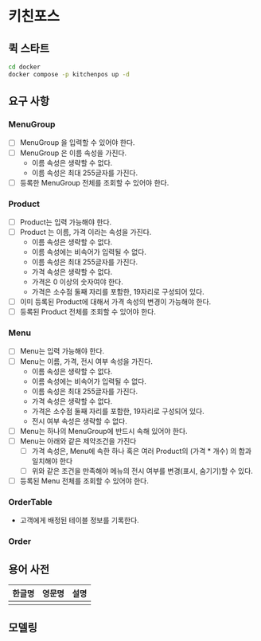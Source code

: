 # 키친포스

## 퀵 스타트

```sh
cd docker
docker compose -p kitchenpos up -d
```

## 요구 사항
### MenuGroup
- [ ] MenuGroup 을 입력할 수 있어야 한다.
- [ ] MenuGroup 은 이름 속성을 가진다.
    - 이름 속성은 생략할 수 없다.
    - 이름 속성은 최대 255글자를 가진다.
- [ ] 등록한 MenuGroup 전체를 조회할 수 있어야 한다.
### Product
- [ ] Product는 입력 가능해야 한다.
- [ ] Product 는 이름, 가격 이라는 속성을 가진다.
    - 이름 속성은 생략할 수 없다.
    - 이름 속성에는 비속어가 입력될 수 없다.
    - 이름 속성은 최대 255글자를 가진다.
    - 가격 속성은 생략할 수 없다.
    - 가격은 0 이상의 숫자여야 한다.
    - 가격은 소수점 둘째 자리를 포함한, 19자리로 구성되어 있다.  
- [ ] 이미 등록된 Product에 대해서 가격 속성의 변경이 가능해야 한다.
- [ ] 등록된 Product 전체를 조회할 수 있어야 한다.
### Menu
- [ ] Menu는 입력 가능해야 한다.
- [ ] Menu는 이름, 가격, 전시 여부 속성을 가진다.
  - 이름 속성은 생략할 수 없다.
  - 이름 속성에는 비속어가 입력될 수 없다.
  - 이름 속성은 최대 255글자를 가진다.
  - 가격 속성은 생략할 수 없다.
  - 가격은 소수점 둘째 자리를 포함한, 19자리로 구성되어 있다.
  - 전시 여부 속성은 생략할 수 없다.
- [ ] Menu는 하나의 MenuGroup에 반드시 속해 있어야 한다.
- [ ] Menu는 아래와 같은 제약조건을 가진다
  - [ ] 가격 속성은, Menu에 속한 하나 혹은 여러 Product의 (가격 * 개수) 의 합과 일치해야 한다 
  - [ ] 위와 같은 조건을 만족해야 메뉴의 전시 여부를 변경(표시, 숨기기)할 수 있다.
- [ ] 등록된 Menu 전체를 조회할 수 있어야 한다.
### OrderTable
- 고객에게 배정된 테이블 정보를 기록한다.

### Order


## 용어 사전

| 한글명 | 영문명 | 설명 |
| --- | --- | --- |
|  |  |  |

## 모델링
